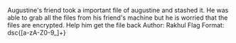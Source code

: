 Augustine's friend took a important file of augustine and stashed it.
He was able to grab all the files from his friend's machine but he is worried that the files are encrypted.
Help him get the file back
Author: Rakhul
Flag Format:
dsc{[a-zA-Z0-9_]+}
